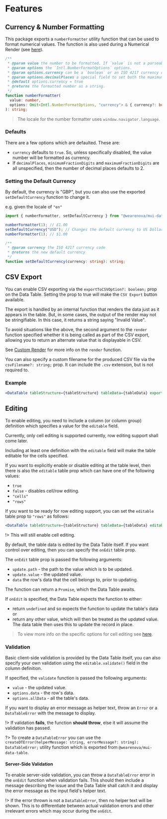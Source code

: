 # Features

## Currency & Number Formatting

This package exports a `numberFormatter` utility function that can be used to format numerical values. The function is also used during a Numerical Render (see [here](/columns#numerical-render-optional)).

```ts
/**
 * @param value the number to be formatted. If `value` is not a parseable number, then `value` is returned.
 * @param options the `Intl.NumberFormatOptions` options.
 * @param options.currency can be a `boolean` or an ISO 4217 currency code e.g. `"USD"` to override the default currency.
 * @param options.decimalPlaces a special field to set both the maximum and minimum decimal places.
 * @default options.currency = true
 * @returns the formatted number as a string.
 */
function numberFormatter(
  value: number,
  options: Omit<Intl.NumberFormatOptions, "currency"> & { currency?: boolean | string; decimalPlaces?: number } = {},
): string;
```

> The locale for the number formatter uses `window.navigator.language`.

### Defaults

There are a few options which are defaulted. These are:

- `currency` defaults to `true`. So, unless specifically disabled, the value number will be formatted as currency.
- If `decimalPlaces`, `minimumFractionDigits` and `maximumFractionDigits` are all unspecified, then the number of decimal places defaults to 2.

### Setting the Default Currency

By default, the currency is "GBP", but you can also use the exported `setDefaultCurrency` function to change it.

e.g. given the locale of `"en"`

```js
import { numberFormatter, setDefaultCurrency } from "@wearenova/mui-data-table";

numberFormatter(1); // £1.00
setDefaultCurrency("USD"); // Changes the default currency to US Dollar
numberFormatter(1); // $1.00
```

```ts
/**
 * @param currency the ISO 4217 currency code
 * @returns the new default currency
 */
function setDefaultCurrency(currency: string): string;
```

## CSV Export

You can enable CSV exporting via the `exportToCSVOption?: boolean;` prop on the Data Table. Setting the prop to true will make the `CSV Export` button available.

The export is handled by an internal function that renders the data just as it appears in the table. But, in some cases, the output of the render may not be stringifiable. In this case, it returns a string saying "Invalid Value".

To avoid situations like the above, the second argument to the `render` function specified whether it is being called as part of the CSV export, allowing you to return an alternate value that is displayable in CSV.

See [Custom Render](/columns#custom-render-optional) for more info on the `render` function.

You can also specify a custom filename for the produced CSV file via the `csvFilename?: string;` prop. It can include the `.csv` extension, but is not required to.

### Example

```jsx
<DataTable tableStructure={tableStructure} tableData={tableData} exportToCSVOption csvFilename="Test" />
```

## Editing

To enable editing, you need to include a column (or column group) definition which specifies a value for the `editable` field.

Currently, only cell editing is supported currently, row editing support shall come later.

Including at least one definition with the `editable` field will make the table editable for the cells specified.

If you want to explicitly enable or disable editing at the table level, then there is also the `editable` table prop which can have one of the following values:

- `true`
- `false` - disables cell/row editing.
- `"cells"`
- `"rows"`

If you want to be ready for row editing support, you can set the `editable` table prop to `"rows"` as follows:

```jsx
<DataTable tableStructure={tableStructure} tableData={tableData} editable="rows" />
```

!> This will still enable cell editing.

By default, the table data is edited by the Data Table itself. If you want control over editing, then you can specify the `onEdit` table prop.

The `onEdit` table prop is passed the following arguments:

- `update.path` - the path to the value which is to be updated.
- `update.value` - the updated value.
- `data` the row's data that the cell belongs to, prior to updating.

The function can return a `Promise`, which the Data Table awaits.

If `onEdit` is specified, the Data Table expects the function to either:

- return `undefined` and so expects the function to update the table's data or
- return any other value, which will then be treated as the updated value. The data table then uses this to update the record in place.

> To view more info on the specific options for cell editing see [here](/columns#editing-optional).

### Validation

Basic client-side validation is provided by the Data Table itself, you can also specify your own validation using the `editable.validate()` field in the column definition.

If specified, the `validate` function is passed the following arguments:

- `value` - the updated value.
- `options.data` - the row's data.
- `options.allData` - all the table's data.

If you want to display an error message as helper text, throw an `Error` or a `DataTableError` with the message to display.

!> If validation **fails**, the function **should throw**, else it will assume the validation has passed.

?> To create a `DataTableError` you can use the `createDTError(helperMessage: string, errorMessage?: string): DataTableError;` utility function which is exported from `@wearenova/mui-data-table`.

#### Server-Side Validation

To enable server-side validation, you can throw a `DataTableError` error in the `onEdit` function when validation fails. This should then include a message describing the issue and the Data Table shall catch it and display the error message as the input field's helper text.

!> If the error thrown is not a `DataTableError`, then no helper text will be shown. This is to differentiate between actual validation errors and other irrelevant errors which may occur during the `onEdit`.
